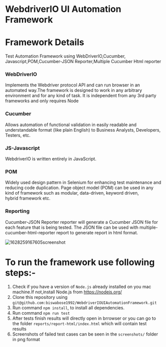 # WebdriverIO UI Automation Framework

# Framework Details
Test Automation Framework using WebDriverIO,Cucumber, Javascript,POM,Cucumber-JSON Reporter,Multiple Cucumber Html reporter

### WebDriverIO

Implements the Webdriver protocol API and can run browser in an automated way.The framework is designed to work in any arbitrary environment and for any kind of task. It is independent from any 3rd party frameworks and only requires Node

### Cucumber

Allows automation of functional validation in easily readable and understandable format (like plain English) to Business Analysts, Developers, Testers, etc.

### JS-Javascript

WebdriverIO is written entirely in JavaScript.

### POM

Widely used design pattern in Selenium for enhancing test maintenance and reducing code duplication. Page object model (POM) can be used in any kind of framework such as modular, data-driven, keyword driven, hybrid framework etc.

### Reporting

Cucumber-JSON Reporter reporter will generate a Cucumber JSON file for each feature that is being tested. The JSON file can be used with multiple-cucumber-html-reporter report to generate report in html format.

![1628259167605screenshot](https://user-images.githubusercontent.com/47778170/128523625-a7e8d7ef-b0b5-42a8-a955-c938534bd747.png)


# To run the framework use following steps:-
1. Check if you have a version of `Node.js` already installed on you mac machine.If not,install Node.js from https://nodejs.org/ 
2. Clone this repository using `git@github.com:biswabose1992/WebdriverIOUIAutomationFramework.git`
3. Run command `npm install`, to install all dependencies.
4. Run command `npm run test`
5. After tests finish results will directly open in brrowser or you can go to the folder `reports/report-html/index.html` which will contain test results
6. Screenshots of failed test cases can be seen in the `screenshots/` folder in png format


